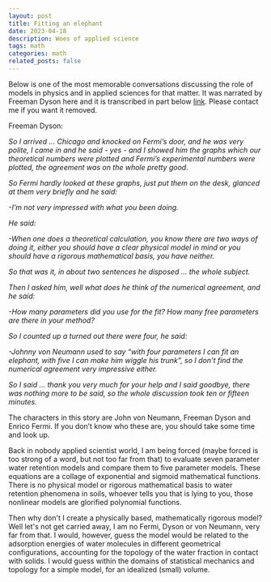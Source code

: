 ```yaml
---
layout: post
title: Fitting an elephant
date: 2023-04-18 
description: Woes of applied science
tags: math
categories: math
related_posts: false
---
```


Below is one of the most memorable conversations discussing the role of models in physics and in applied sciences for that matter. It was narrated by Freeman Dyson here and it is transcribed in part below
[link](https://www.youtube.com/watch?v=hV41QEKiMlM&t=83s). Please contact me if you want it removed. 

Freeman Dyson:

<em>So I arrived ... Chicago and knocked on Fermi’s door, and he was very polite, I came in and he said  - yes - and I showed him the graphs which our theoretical numbers were plotted and Fermi’s experimental numbers were plotted, the agreement was on the whole pretty good.

So Fermi hardly looked at these graphs, just put them on the desk, glanced at them very briefly and he said:  

-I’m not very impressed with what you been doing.

He said:

-When one does a theoretical calculation, you know there are two ways of doing it, either you should have a clear physical model in mind or you should have a rigorous mathematical basis, you have neither.

So that was it, in about two sentences he disposed ... the whole subject.

Then I asked him, well what does he think of the numerical agreement, and he said:

-How many parameters did you use for the fit? How many free parameters are there in your method?

So I counted up a turned out there were four, he said:

-Johnny von Neumann used to say “with four parameters I can fit an elephant, with five I can make him wiggle his trunk”, so I don’t find the numerical agreement very impressive either.

So I said … thank you very much for your help and I said goodbye, there was nothing more to be said, so the whole discussion took ten or fifteen minutes. </em>

The characters in this story are John von Neumann, Freeman Dyson and Enrico Fermi. If you don’t know who these are, you should take some time and look up.  
 
Back in nobody applied scientist world, I am being forced (maybe forced is too strong of a word, but not too far from that) to evaluate seven parameter water retention models and compare them to five parameter models. These equations are a collage of exponential and sigmoid mathematical functions. There is no physical model or rigorous mathematical basis to water retention phenomena in soils, whoever tells you that is lying to you, those nonlinear models are glorified polynomial functions. 

Then why don't I create a physically based, mathematically rigorous model? Well let's not get carried away, I am no Fermi, Dyson or von Neumann, very far from that. 
I would, however, guess the model would be related to the adsorption energies of water molecules in different geometrical configurations, accounting for the topology of the water fraction in contact with solids. I would guess within the domains of statistical mechanics and topology for a simple model, for an idealized (small) volume. 
